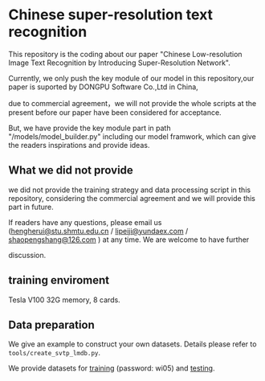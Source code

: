 # Chinese super-resolution text recognition

This repository is the coding about our paper "Chinese Low-resolution Image Text Recognition by Introducing Super-Resolution Network".

Currently, we only push the key module of our model in this repository,our paper is suported by DONGPU Software Co.,Ltd in China,

due to commercial agreement，we will not provide the whole scripts at the present before our paper have been considered for acceptance. 

But, we have provide the key module part in path "/models/model_builder.py" including our model framwork, which can give the readers inspirations and provide ideas.


## What we did not provide

we did not provide the training strategy and data processing script in this repository, considering the commercial agreement and we will provide this part in future.

If readers have any questions, please email us (hengherui@stu.shmtu.edu.cn / lipeiji@yundaex.com / shaopengshang@126.com ) at any time. We are welcome to have further 

discussion.


## training enviroment

Tesla V100 32G memory, 8 cards.





## Data preparation

We give an example to construct your own datasets. Details please refer to `tools/create_svtp_lmdb.py`.

We provide datasets for [training](https://pan.baidu.com/s/1BMYb93u4gW_3GJdjBWSCSw&shfl=sharepset) (password: wi05) and [testing](https://drive.google.com/open?id=1U4mGLlsm9Ade1-gQOyd6He5R0yiaafYJ).
